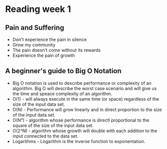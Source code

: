 # Reading week 1

## Pain and Suffering

- Don't experience the pain in silence
- Grow my community
- The pain doesn't come without its rewards
- Experience the pain of growth

## A beginner's guide to Big O Notation

- Big O notation is used to describe performance or complexity of an algorithm.  Big O will describe the worst case scenario and will give us the time and speace complexity of an algorithm.  
- O(1) - will always execute in the same time (or space) regardless of the size of the input data set.
- O(N) - Performance will grow linearly and in direct proportion to the size of the input data set.
- O(N²) - algorithm whose performance is directl proportional to the square of the size of the input data set.
- O(2^N) - algorithm whose growth will double with each addition to the input connected to the data set.
- Logarithms - Logarithm is the inverse function to exponentation.

